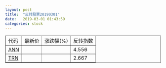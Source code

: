 ```yaml
---
layout: post
title:  "反转股票20190301"
date:   2019-03-01 01:43:59
categories: stock
---
```


<script type="text/javascript">
var stockList = []
stockList.push('gb_ann');
stockList.push('gb_trn');
</script>

<table border="1">
 <tr>
 <td>代码</td>
  <td>最新价</td>
  <td>涨跌幅(%)</td>
 <td>反转指数</td>
</tr>
  <tr id="ann"><td><a href="http://stock.finance.sina.com.cn/usstock/quotes/ANN.html" target="_blank">ANN</a></td><td></td><td></td><td>4.556</td></tr>
  <tr id="trn"><td><a href="http://stock.finance.sina.com.cn/usstock/quotes/TRN.html" target="_blank">TRN</a></td><td></td><td></td><td>2.667</td></tr>
</table>
